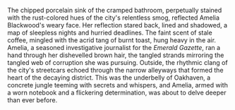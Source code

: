 The chipped porcelain sink of the cramped bathroom, perpetually stained with the rust-colored hues of the city's relentless smog, reflected Amelia Blackwood's weary face.  Her reflection stared back, lined and shadowed, a map of sleepless nights and hurried deadlines.  The faint scent of stale coffee, mingled with the acrid tang of burnt toast, hung heavy in the air.  Amelia, a seasoned investigative journalist for the *Emerald Gazette*, ran a hand through her dishevelled brown hair, the tangled strands mirroring the tangled web of corruption she was pursuing.  Outside, the rhythmic clang of the city's streetcars echoed through the narrow alleyways that formed the heart of the decaying district.  This was the underbelly of Oakhaven, a concrete jungle teeming with secrets and whispers, and Amelia, armed with a worn notebook and a flickering determination, was about to delve deeper than ever before.
